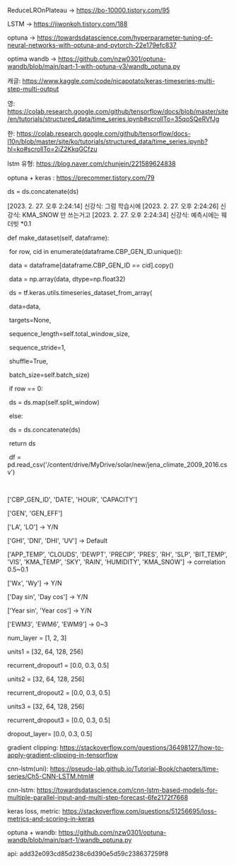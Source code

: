 ReduceLROnPlateau -> https://bo-10000.tistory.com/95

LSTM -> https://jiwonkoh.tistory.com/188

optuna -> https://towardsdatascience.com/hyperparameter-tuning-of-neural-networks-with-optuna-and-pytorch-22e179efc837

optima wandb -> https://github.com/nzw0301/optuna-wandb/blob/main/part-1-with-optuna-v3/wandb_optuna.py

캐글: https://www.kaggle.com/code/nicapotato/keras-timeseries-multi-step-multi-output

영: https://colab.research.google.com/github/tensorflow/docs/blob/master/site/en/tutorials/structured_data/time_series.ipynb#scrollTo=35qoSQeRVfJg

한: https://colab.research.google.com/github/tensorflow/docs-l10n/blob/master/site/ko/tutorials/structured_data/time_series.ipynb?hl=ko#scrollTo=2jZ2KkqGCfzu

lstm 유형: https://blog.naver.com/chunjein/221589624838

optuna + keras : https://precommer.tistory.com/79

ds = ds.concatenate(ds)

[2023. 2. 27. 오후 2:24:14] 신강식: 그럼 학습시에
[2023. 2. 27. 오후 2:24:26] 신강식: KMA_SNOW 만 쓰는거고
[2023. 2. 27. 오후 2:24:34] 신강식: 예측시에는 웨더빗 *0.1



def make_dataset(self, dataframe):

​    for row, cid in enumerate(dataframe.CBP_GEN_ID.unique()):

​      data = dataframe[dataframe.CBP_GEN_ID == cid].copy()

​      data = np.array(data, dtype=np.float32)

​      ds = tf.keras.utils.timeseries_dataset_from_array(

​          data=data,

​          targets=None,

​          sequence_length=self.total_window_size,

​          sequence_stride=1,

​          shuffle=True,

​          batch_size=self.batch_size)

​      if row == 0:

​        ds = ds.map(self.split_window)

​      else:

​        ds = ds.concatenate(ds)

​    return ds



​      df = pd.read_csv('/content/drive/MyDrive/solar/new/jena_climate_2009_2016.csv')

​    



['CBP_GEN_ID', 'DATE', 'HOUR', 'CAPACITY']

['GEN', 'GEN_EFF']

['LA', 'LO'] -> Y/N

['GHI', 'DNI', 'DHI', 'UV'] -> Default

['APP_TEMP', 'CLOUDS', 'DEWPT', 'PRECIP', 'PRES', 'RH', 'SLP', 'BIT_TEMP', 'VIS', 'KMA_TEMP', 'SKY', 'RAIN', 'HUMIDITY', 'KMA_SNOW'] -> correlation 0.5~0.1

['Wx', 'Wy'] -> Y/N

['Day sin', 'Day cos'] -> Y/N

['Year sin', 'Year cos'] -> Y/N

['EWM3', 'EWM6', 'EWM9'] -> 0~3



num_layer = [1, 2, 3]

units1 = [32, 64, 128, 256]

recurrent_dropout1 = [0.0, 0.3, 0.5]

units2 = [32, 64, 128, 256]

recurrent_dropout2 = [0.0, 0.3, 0.5]

units3 = [32, 64, 128, 256]

recurrent_dropout3 = [0.0, 0.3, 0.5]

dropout_layer= [0.0, 0.3, 0.5]







gradient clipping: https://stackoverflow.com/questions/36498127/how-to-apply-gradient-clipping-in-tensorflow

cnn-lstm(uni): https://pseudo-lab.github.io/Tutorial-Book/chapters/time-series/Ch5-CNN-LSTM.html#

cnn-lstm: https://towardsdatascience.com/cnn-lstm-based-models-for-multiple-parallel-input-and-multi-step-forecast-6fe2172f7668

keras loss, metric: https://stackoverflow.com/questions/51256695/loss-metrics-and-scoring-in-keras

optuna + wandb: https://github.com/nzw0301/optuna-wandb/blob/main/part-1/wandb_optuna.py

api: add32e093cd85d238c6d390e5d59c238637259f8

